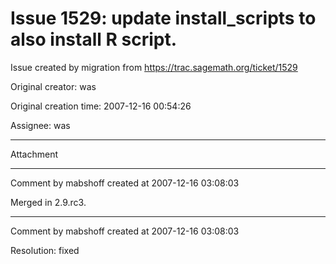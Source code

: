 # Issue 1529: update install_scripts to also install R script.

Issue created by migration from https://trac.sagemath.org/ticket/1529

Original creator: was

Original creation time: 2007-12-16 00:54:26

Assignee: was




---

Attachment


---

Comment by mabshoff created at 2007-12-16 03:08:03

Merged in 2.9.rc3.


---

Comment by mabshoff created at 2007-12-16 03:08:03

Resolution: fixed
